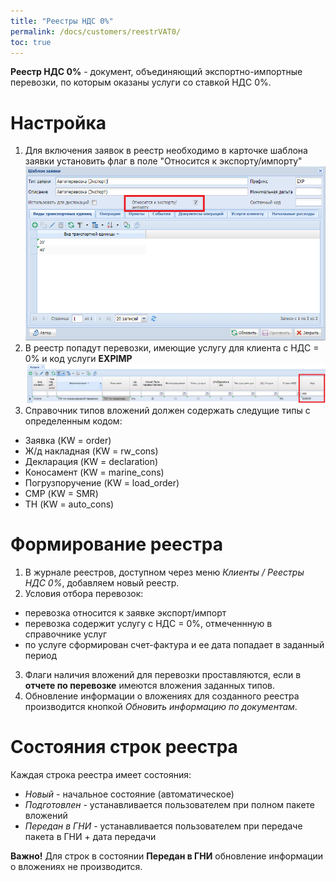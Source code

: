 ```yaml
---
title: "Реестры НДС 0%"
permalink: /docs/customers/reestrVAT0/
toc: true
---
```



**Реестр НДС 0%** - документ, объединяющий экспортно-импортные перевозки,
по которым оказаны услуги со ставкой НДС 0%.

# Настройка
1.  Для включения заявок в реестр необходимо в карточке шаблона заявки
установить флаг в поле "Относится к экспорту/импорту" ![Шаблон заявки](../../assets/images/reestrVAT0/order.png)
2.  В реестр попадут перевозки, имеющие услугу для клиента с НДС = 0% и код услуги **EXPIMP**
![Услуга](../../assets/images/reestrVAT0/service.png)
3.  Справочник типов вложений должен содержать следущие типы с определенным кодом:
-   Заявка (KW = order)
-   Ж/д накладная (KW = rw_cons)
-   Декларация (KW = declaration)
-   Коносамент (KW = marine_cons)
-   Погрузпоручение (KW = load_order)
-   СМР (KW = SMR)
-   ТН (KW = auto_cons)

# Формирование реестра
1.  В журнале реестров, доступном через меню *Клиенты / Реестры НДС 0%*, добавляем новый реестр.
2.  Условия отбора перевозок:
-   перевозка относится к заявке экспорт/импорт
-   перевозка содержит услугу с НДС = 0%, отмеченнную в справочнике услуг
-   по услуге сформирован счет-фактура и ее дата попадает в заданный период
3.  Флаги наличия вложений для перевозки проставляются, если в **отчете по перевозке**
имеются вложения заданных типов.
4.  Обновление информации о вложениях для созданного реестра производится кнопкой *Обновить информацию по документам*.

# Состояния строк реестра
Каждая строка реестра имеет состояния:
-   *Новый* - начальное состояние (автоматическое)
-   *Подготовлен* - устанавливается пользователем при полном пакете вложений
-   *Передан в ГНИ* - устанавливается пользователем при передаче пакета в ГНИ + дата передачи

**Важно!** Для строк в состоянии **Передан в ГНИ** обновление информации о вложениях не производится.
